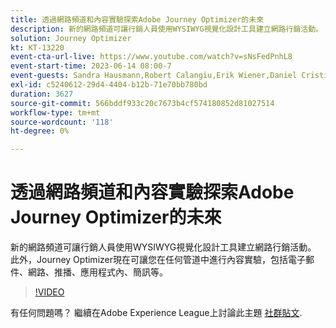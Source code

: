 ```yaml
---
title: 透過網路頻道和內容實驗探索Adobe Journey Optimizer的未來
description: 新的網路頻道可讓行銷人員使用WYSIWYG視覺化設計工具建立網路行銷活動。 此外，Journey Optimizer現在可讓您在任何管道中進行內容實驗，包括電子郵件、網路、推播、應用程式內、簡訊等。
solution: Journey Optimizer
kt: KT-13220
event-cta-url-live: https://www.youtube.com/watch?v=sNsFedPnhL8
event-start-time: 2023-06-14 08:00-7
event-guests: Sandra Hausmann,Robert Calangiu,Erik Wiener,Daniel Cristian Popescu
exl-id: c5240612-29d4-4404-b12b-71e70bb780bd
duration: 3627
source-git-commit: 566bddf933c20c7673b4cf574180852d81027514
workflow-type: tm+mt
source-wordcount: '118'
ht-degree: 0%

---
```


# 透過網路頻道和內容實驗探索Adobe Journey Optimizer的未來

新的網路頻道可讓行銷人員使用WYSIWYG視覺化設計工具建立網路行銷活動。 此外，Journey Optimizer現在可讓您在任何管道中進行內容實驗，包括電子郵件、網路、推播、應用程式內、簡訊等。

>[!VIDEO](https://video.tv.adobe.com/v/3420129/?learn=on)

有任何問題嗎？ 繼續在Adobe Experience League上討論此主題 [社群貼文](https://experienceleaguecommunities.adobe.com/t5/journey-optimizer-discussions/experience-league-live-post-session-discussion-explore-the/m-p/599366#M121).
